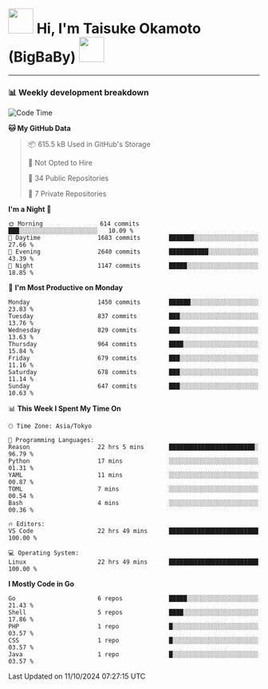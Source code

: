 <!-- Title -->
<h1>
    <img src="https://media.tenor.com/TlyRveJkgo4AAAAi/cloud-cloud-strife.gif" width="50"/> 
    Hi, I'm Taisuke Okamoto (BigBaBy) 
    <img src="https://media.tenor.com/TlyRveJkgo4AAAAi/cloud-cloud-strife.gif" width="50"/>
</h1>

---

<h3> 📊 Weekly development breakdown </h3>
<!-- waka-readme-stats -->

<!--START_SECTION:waka-->
![Code Time](http://img.shields.io/badge/Code%20Time-1%2C858%20hrs%2023%20mins-blue)

**🐱 My GitHub Data** 

> 📦 615.5 kB Used in GitHub's Storage 
 > 
> 🚫 Not Opted to Hire
 > 
> 📜 34 Public Repositories 
 > 
> 🔑 7 Private Repositories 
 > 
**I'm a Night 🦉** 

```text
🌞 Morning                614 commits         ███░░░░░░░░░░░░░░░░░░░░░░   10.09 % 
🌆 Daytime                1683 commits        ███████░░░░░░░░░░░░░░░░░░   27.66 % 
🌃 Evening                2640 commits        ███████████░░░░░░░░░░░░░░   43.39 % 
🌙 Night                  1147 commits        █████░░░░░░░░░░░░░░░░░░░░   18.85 % 
```
📅 **I'm Most Productive on Monday** 

```text
Monday                   1450 commits        ██████░░░░░░░░░░░░░░░░░░░   23.83 % 
Tuesday                  837 commits         ███░░░░░░░░░░░░░░░░░░░░░░   13.76 % 
Wednesday                829 commits         ███░░░░░░░░░░░░░░░░░░░░░░   13.63 % 
Thursday                 964 commits         ████░░░░░░░░░░░░░░░░░░░░░   15.84 % 
Friday                   679 commits         ███░░░░░░░░░░░░░░░░░░░░░░   11.16 % 
Saturday                 678 commits         ███░░░░░░░░░░░░░░░░░░░░░░   11.14 % 
Sunday                   647 commits         ███░░░░░░░░░░░░░░░░░░░░░░   10.63 % 
```


📊 **This Week I Spent My Time On** 

```text
🕑︎ Time Zone: Asia/Tokyo

💬 Programming Languages: 
Reason                   22 hrs 5 mins       ████████████████████████░   96.79 % 
Python                   17 mins             ░░░░░░░░░░░░░░░░░░░░░░░░░   01.31 % 
YAML                     11 mins             ░░░░░░░░░░░░░░░░░░░░░░░░░   00.87 % 
TOML                     7 mins              ░░░░░░░░░░░░░░░░░░░░░░░░░   00.54 % 
Bash                     4 mins              ░░░░░░░░░░░░░░░░░░░░░░░░░   00.36 % 

🔥 Editors: 
VS Code                  22 hrs 49 mins      █████████████████████████   100.00 % 

💻 Operating System: 
Linux                    22 hrs 49 mins      █████████████████████████   100.00 % 
```

**I Mostly Code in Go** 

```text
Go                       6 repos             █████░░░░░░░░░░░░░░░░░░░░   21.43 % 
Shell                    5 repos             ████░░░░░░░░░░░░░░░░░░░░░   17.86 % 
PHP                      1 repo              █░░░░░░░░░░░░░░░░░░░░░░░░   03.57 % 
CSS                      1 repo              █░░░░░░░░░░░░░░░░░░░░░░░░   03.57 % 
Java                     1 repo              █░░░░░░░░░░░░░░░░░░░░░░░░   03.57 % 
```




 Last Updated on 11/10/2024 07:27:15 UTC
<!--END_SECTION:waka-->
